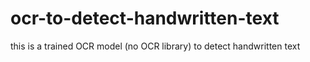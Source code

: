 # ocr-to-detect-handwritten-text
this is a trained OCR  model (no OCR library)  to detect handwritten text
